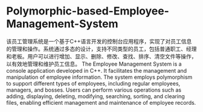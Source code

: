 # Polymorphic-based-Employee-Management-System
该员工管理系统是一个基于C++语言开发的控制台应用程序，实现了对员工信息的管理和操作。系统通过多态的设计，支持不同类型的员工，包括普通职工、经理和老板。用户可以进行增加、显示、删除、修改、查找、排序、清空文件等操作，以有效地管理和维护员工信息。
The Employee Management System is a console application developed in C++. It facilitates the management and manipulation of employee information. The system employs polymorphism to support different types of employees, including regular employees, managers, and bosses. 
Users can perform various operations such as adding, displaying, deleting, modifying, searching, sorting, and clearing files, enabling efficient management and maintenance of employee records.

